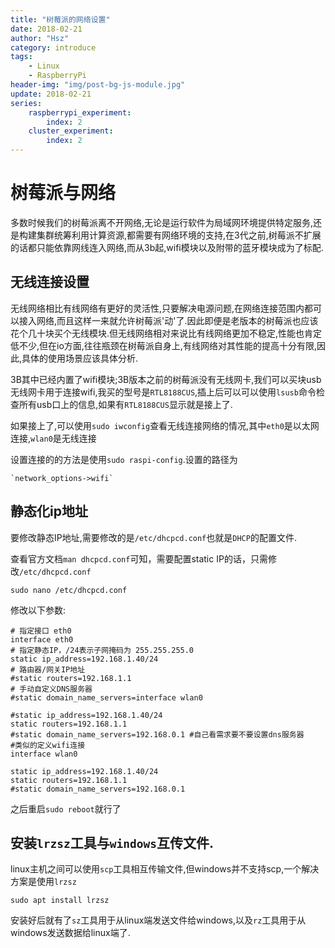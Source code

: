 ```yaml
---
title: "树莓派的网络设置"
date: 2018-02-21
author: "Hsz"
category: introduce
tags:
    - Linux
    - RaspberryPi
header-img: "img/post-bg-js-module.jpg"
update: 2018-02-21
series:
    raspberrypi_experiment:
        index: 2
    cluster_experiment:
        index: 2
---
```

# 树莓派与网络

多数时候我们的树莓派离不开网络,无论是运行软件为局域网环境提供特定服务,还是构建集群统筹利用计算资源,都需要有网络环境的支持,在3代之前,树莓派不扩展的话都只能依靠网线连入网络,而从3b起,wifi模块以及附带的蓝牙模块成为了标配.

## 无线连接设置

无线网络相比有线网络有更好的灵活性,只要解决电源问题,在网络连接范围内都可以接入网络,而且这样一来就允许树莓派'动'了.因此即便是老版本的树莓派也应该花个几十块买个无线模块.但无线网络相对来说比有线网络更加不稳定,性能也肯定低不少,但在io方面,往往瓶颈在树莓派自身上,有线网络对其性能的提高十分有限,因此,具体的使用场景应该具体分析.

3B其中已经内置了wifi模块;3B版本之前的树莓派没有无线网卡,我们可以买块usb无线网卡用于连接wifi,我买的型号是`RTL8188CUS`,插上后可以可以使用`lsusb`命令检查所有usb口上的信息,如果有`RTL8188CUS`显示就是接上了.

如果接上了,可以使用`sudo iwconfig`查看无线连接网络的情况,其中`eth0`是以太网连接,`wlan0`是无线连接

设置连接的的方法是使用`sudo raspi-config`.设置的路径为

    `network_options->wifi`

## 静态化ip地址

要修改静态IP地址,需要修改的是`/etc/dhcpcd.conf`也就是`DHCP`的配置文件.

查看官方文档`man dhcpcd.conf`可知，需要配置static IP的话，只需修改`/etc/dhcpcd.conf`

```shell
sudo nano /etc/dhcpcd.conf
```

修改以下参数:

```shell
# 指定接口 eth0
interface eth0
# 指定静态IP，/24表示子网掩码为 255.255.255.0
static ip_address=192.168.1.40/24
# 路由器/网关IP地址
#static routers=192.168.1.1
# 手动自定义DNS服务器
#static domain_name_servers=interface wlan0

#static ip_address=192.168.1.40/24
static routers=192.168.1.1
#static domain_name_servers=192.168.0.1 #自己看需求要不要设置dns服务器
#类似的定义wifi连接
interface wlan0

static ip_address=192.168.1.40/24
static routers=192.168.1.1
#static domain_name_servers=192.168.0.1
```

之后重启`sudo reboot`就行了

## 安装`lrzsz`工具与`windows`互传文件.

linux主机之间可以使用`scp`工具相互传输文件,但windows并不支持scp,一个解决方案是使用`lrzsz`

```shell
sudo apt install lrzsz
```

安装好后就有了`sz`工具用于从linux端发送文件给windows,以及`rz`工具用于从windows发送数据给linux端了.

